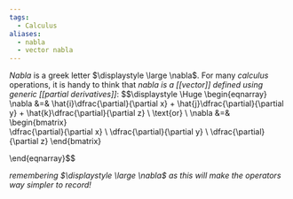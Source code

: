 ```yaml
---
tags:
  - Calculus
aliases:
  - nabla
  - vector nabla
---
```

*Nabla* is a greek letter $\displaystyle \large \nabla$. For many *calculus* operations, it is handy to think that *nabla is a [[vector]] defined using generic [[partial derivatives]]*:
$$\displaystyle \Huge \begin{eqnarray} 
\nabla &=& 
\hat{i}\dfrac{\partial}{\partial x} +
\hat{j}\dfrac{\partial}{\partial y} +
\hat{k}\dfrac{\partial}{\partial z}
\\
\text{or}
\\
\nabla &=& 
\begin{bmatrix}  
\dfrac{\partial}{\partial x} \\
\dfrac{\partial}{\partial y} \\
\dfrac{\partial}{\partial z}
\end{bmatrix}

\end{eqnarray}$$

*remembering $\displaystyle \large \nabla$ as this will make the operators way simpler to record!*